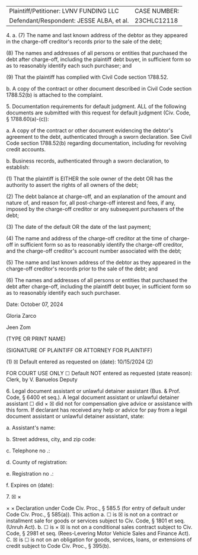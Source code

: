 <!-- PageHeader="CIV-105" -->


<table>
<tr>
<td>Plaintiff/Petitioner: LVNV FUNDING LLC</td>
<td>CASE NUMBER:</td>
</tr>
<tr>
<td>Defendant/Respondent: JESSE ALBA, et al.</td>
<td>23CHLC12118</td>
</tr>
</table>


4\. a. (7) The name and last known address of the debtor as they appeared in the charge-off creditor's records prior to the sale of
the debt;

(8) The names and addresses of all persons or entities that purchased the debt after charge-off, including the plaintiff debt
buyer, in sufficient form so as to reasonably identify each such purchaser; and

(9) That the plaintiff has complied with Civil Code section 1788.52.

b. A copy of the contract or other document described in Civil Code section 1788.52(b) is attached to the complaint.

5\. Documentation requirements for default judgment. ALL of the following documents are submitted with this request for default
judgment (Civ. Code, § 1788.60(a)-(c)):

a. A copy of the contract or other document evidencing the debtor's agreement to the debt, authenticated through a sworn
declaration. See Civil Code section 1788.52(b) regarding documentation, including for revolving credit accounts.

b. Business records, authenticated through a sworn declaration, to establish:

(1) That the plaintiff is EITHER the sole owner of the debt OR has the authority to assert the rights of all owners of the debt;

(2) The debt balance at charge-off, and an explanation of the amount and nature of, and reason for, all post-charge-off
interest and fees, if any, imposed by the charge-off creditor or any subsequent purchasers of the debt;

(3) The date of the default OR the date of the last payment;

(4) The name and address of the charge-off creditor at the time of charge-off in sufficient form so as to reasonably identify
the charge-off creditor, and the charge-off creditor's account number associated with the debt;

(5) The name and last known address of the debtor as they appeared in the charge-off creditor's records prior to the sale of
the debt; and

(6) The names and addresses of all persons or entities that purchased the debt after charge-off, including the plaintiff debt
buyer, in sufficient form so as to reasonably identify each such purchaser.

Date: October 07, 2024

Gloria Zarco

Jeen Zom

(TYPE OR PRINT NAME)

(SIGNATURE OF PLAINTIFF OR ATTORNEY FOR PLAINTIFF)

(1)
☒
Default entered as requested on (date):
10/15/2024
(2)

FOR COURT
USE ONLY
☐
Default NOT entered as requested (state reason):
Clerk, by
V. Banuelos
Deputy

6\. Legal document assistant or unlawful detainer assistant (Bus. & Prof. Code, § 6400 et seq.). A legal document assistant or
unlawful detainer assistant
☐
did
×
☒
did not for compensation give advice or assistance with this form. If declarant has
received any help or advice for pay from a legal document assistant or unlawful detainer assistant, state:

a. Assistant's name:

b. Street address, city, and zip code:

c. Telephone no .:

d. County of registration:

e. Registration no .:

f. Expires on (date):

7\.
☒
×

×
×
Declaration under Code Civ. Proc., § 585.5 (for entry of default under Code Civ. Proc., § 585(a)). This action
a.
☐
is
☒
is not on a contract or installment sale for goods or services subject to Civ. Code, § 1801 et seq. (Unruh Act).
b.
☐
is
×
☒
is not on a conditional sales contract subject to Civ. Code, § 2981 et seq. (Rees-Levering Motor Vehicle Sales
and Finance Act).
C.
☒
is
☐
is not on an obligation for goods, services, loans, or extensions of credit subject to Code Civ. Proc., § 395(b).

<!-- PageFooter="CIV-105 [Rev. January 1, 2023]" -->
<!-- PageFooter="REQUEST FOR ENTRY OF DEFAULT (Fair Debt Buying Practices Act)" -->
<!-- PageNumber="Page 2 of 3" -->
<!-- PageBreak -->


